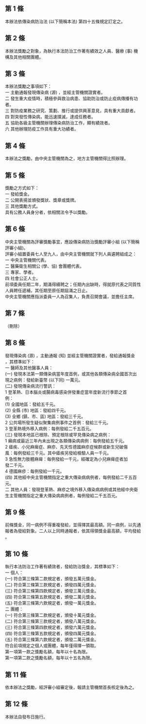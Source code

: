 第 1 條
-------
本辦法依傳染病防治法 (以下簡稱本法) 第四十五條規定訂定之。

第 2 條
-------
本辦法獎勵之對象，為執行本法防治工作著有績效之人員、醫療 (事) 機  
構及其他相關團體。

第 3 條
-------
本辦法獎勵之事項如下：  
一  主動通報發現傳染病 (源) ，並經主管機關證實者。  
二  發生重大疫情時，積極參與救治病患、協助防治或防止疫病傳播有功  
    者。  
三  對防疫業務之研究、策劃、推行或提供興革意見，具有重大貢獻者。  
四  對突發性傳染病，能迅速撲滅，達成任務者。  
五  協助各級主管機關辦理傳染病防治工作，顯有績效者。  
六  其他辦理防疫工作具有重大功績者。

第 4 條
-------
本辦法之獎勵，由中央主管機關為之，地方主管機關得比照辦理。

第 5 條
-------
獎勵之方式如下：  
一  發給獎金。  
二  公開表揚並頒發獎狀、獎章或獎牌。  
三  其他獎勵方式。  
具有公務人員身分者，依相關法令予以獎勵。

第 6 條
-------
中央主管機關為評審獎勵事宜，應設傳染病防治獎勵評審小組 (以下簡稱  
評審小組)。  
評審小組置委員七人至九人，由中央主管機關就下列人員遴聘組成之：  
一  中央主管機關代表。  
二  醫藥衛生相關公 (學、協) 會團體代表。  
三  專家、學者。  
四  社會公正人士。  
前項委員任期二年，期滿得續聘之；任期內出缺時，得就原代表之同質性  
人員聘任遞補，其任期至原任期屆滿之日止。  
中央主管機關應指派委員一人為召集人，負責召開會議，並擔任主席。

第 7 條
-------
（刪除）

第 8 條
-------
發現傳染病 (源) ，主動通報 (知) 並經主管機關證實者，發給通報獎金  
，其標準如下：                                                    
一  醫師及其他醫事人員：                                          
 (一) 發現本法第一類傳染病當年度首例，或其他各類傳染病全國首次出  
      現之病例：發給新臺幣 (以下同) 一萬元。                      
 (二) 發現傳染病流行警訊：                                        
      1 登革熱、日本腦炎或腸病毒感染併發重症當年度新流行季節之首  
        例：                                                      
       (1) 全國地區：發給五千元。                                 
       (2) 全縣 (市) 地區：發給四千元。                           
       (3) 全鄉 (鎮、市、區) 地區：發給三千元。                   
      2 公共場所發生疑似聚集病例事件之首例：發給三千元。          
      3 登革熱境外移入病例：每例發給二千五百元。                  
 (三) 發現本地區已根除、預定根除或罕見傳染病之病例：              
      1 癩病或最近三年內未出現之各類傳染病病例：每例發給五千元。  
      2 瘧疾、小兒麻痺症、麻疹、先天性德國麻疹症候群或新生兒破傷  
        風：每例發給三千元。其中瘧疾另發給檢驗人員一千元。        
      3 急性無力肢體麻痺：每例發給一千元，經確定為小兒麻痺症者加  
        發二千元。                                                
      4 德國麻疹：每例發給一千元。                                
 (四) 其他經中央主管機關指定之重大傳染病病例者，每例發給二千五百  
      元。                                                        
二  其他人員：發現登革熱、麻疹之境外移入傳染病病例或其他經中央衛  
    生主管機關指定之重大傳染病病例者，每例發給二千五百元。

第 9 條
-------
前條獎金，同一病例不得重複發給，並得擇其最高額。同一病例，以先通  
報者為發給對象。二人以上同時通報者，依其得領獎金最高額，平均發給  
。

第 10 條
--------
執行本法防治工作著有績效者，發給防治獎金，其標準如下：  
一  個人：  
 (一) 符合第三條第二款規定者，頒發五萬元獎金。  
 (二) 符合第三條第三款規定者，頒發四萬元獎金。  
 (三) 符合第三條第四款規定者，頒發三萬元獎金。  
 (四) 符合第三條第五款規定者，頒發二萬元獎金。  
 (五) 符合第三條第六款規定者，頒發一萬元獎金。  
二  團體：  
 (一) 符合第三條第二款規定者，頒發十萬元獎金。  
 (二) 符合第三條第三款規定者，頒發八萬元獎金。  
 (三) 符合第三條第四款規定者，頒發六萬元獎金。  
 (四) 符合第三條第五款規定者，頒發四萬元獎金。  
 (五) 符合第三條第六款規定者，頒發二萬元獎金。  
符合前項規定之個人或團體，每年僅得擇一領取。  
第一項第一款之獎勵名額，每年以十名為限。  
第一項第二款之獎勵名額，每年以十五名為限。

第 11 條
--------
依本辦法之獎勵，經評審小組審定後，報請主管機關首長核定後為之。

第 12 條
--------
本辦法自發布日施行。

